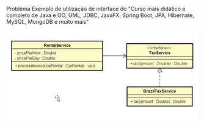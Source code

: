 Problema Exemplo de utilização de interface do "Curso mais didático e completo de Java e OO, UML, JDBC, JavaFX, Spring Boot, JPA, Hibernate, MySQL, MongoDB e muito mais"

![alt text](image-1.png)